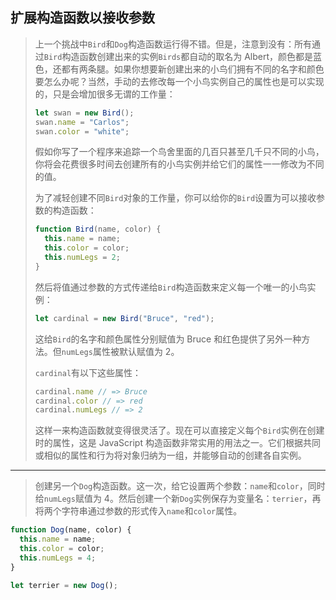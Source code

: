 ## 扩展构造函数以接收参数

> 上一个挑战中`Bird`和`Dog`构造函数运行得不错。但是，注意到没有：所有通过`Bird`构造函数创建出来的实例`Birds`都自动的取名为 Albert，颜色都是蓝色，还都有两条腿。如果你想要新创建出来的小鸟们拥有不同的名字和颜色要怎么办呢？当然，手动的去修改每一个小鸟实例自己的属性也是可以实现的，只是会增加很多无谓的工作量：
>
> ```js
> let swan = new Bird();
> swan.name = "Carlos";
> swan.color = "white";
> ```
>
> 假如你写了一个程序来追踪一个鸟舍里面的几百只甚至几千只不同的小鸟，你将会花费很多时间去创建所有的小鸟实例并给它们的属性一一修改为不同的值。
>
> 为了减轻创建不同`Bird`对象的工作量，你可以给你的`Bird`设置为可以接收参数的构造函数：
>
> ```js
> function Bird(name, color) {
>   this.name = name;
>   this.color = color;
>   this.numLegs = 2;
> }
> ```
>
> 然后将值通过参数的方式传递给`Bird`构造函数来定义每一个唯一的小鸟实例：
>
> ```js
> let cardinal = new Bird("Bruce", "red");
> ```
>
> 这给`Bird`的名字和颜色属性分别赋值为 Bruce 和红色提供了另外一种方法。但`numLegs`属性被默认赋值为 2。
>
> `cardinal`有以下这些属性：
>
> ```js
> cardinal.name // => Bruce
> cardinal.color // => red
> cardinal.numLegs // => 2
> ```
>
> 这样一来构造函数就变得很灵活了。现在可以直接定义每个`Bird`实例在创建时的属性，这是 JavaScript 构造函数非常实用的用法之一。它们根据共同或相似的属性和行为将对象归纳为一组，并能够自动的创建各自实例。

---

> 创建另一个`Dog`构造函数。这一次，给它设置两个参数：`name`和`color`，同时给`numLegs`赋值为 4。然后创建一个新`Dog`实例保存为变量名：`terrier`，再将两个字符串通过参数的形式传入`name`和`color`属性。

```js
function Dog(name, color) {
  this.name = name;
  this.color = color;
  this.numLegs = 4;
}

let terrier = new Dog();
```

